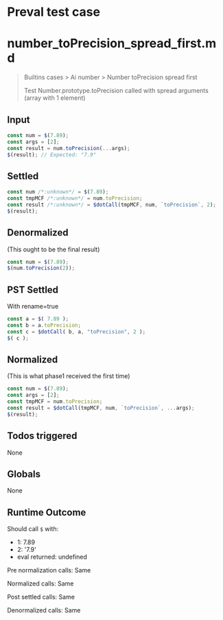 # Preval test case

# number_toPrecision_spread_first.md

> Builtins cases > Ai number > Number toPrecision spread first
>
> Test Number.prototype.toPrecision called with spread arguments (array with 1 element)

## Input

`````js filename=intro
const num = $(7.89);
const args = [2];
const result = num.toPrecision(...args);
$(result); // Expected: "7.9"
`````


## Settled


`````js filename=intro
const num /*:unknown*/ = $(7.89);
const tmpMCF /*:unknown*/ = num.toPrecision;
const result /*:unknown*/ = $dotCall(tmpMCF, num, `toPrecision`, 2);
$(result);
`````


## Denormalized
(This ought to be the final result)

`````js filename=intro
const num = $(7.89);
$(num.toPrecision(2));
`````


## PST Settled
With rename=true

`````js filename=intro
const a = $( 7.89 );
const b = a.toPrecision;
const c = $dotCall( b, a, "toPrecision", 2 );
$( c );
`````


## Normalized
(This is what phase1 received the first time)

`````js filename=intro
const num = $(7.89);
const args = [2];
const tmpMCF = num.toPrecision;
const result = $dotCall(tmpMCF, num, `toPrecision`, ...args);
$(result);
`````


## Todos triggered


None


## Globals


None


## Runtime Outcome


Should call `$` with:
 - 1: 7.89
 - 2: '7.9'
 - eval returned: undefined

Pre normalization calls: Same

Normalized calls: Same

Post settled calls: Same

Denormalized calls: Same
